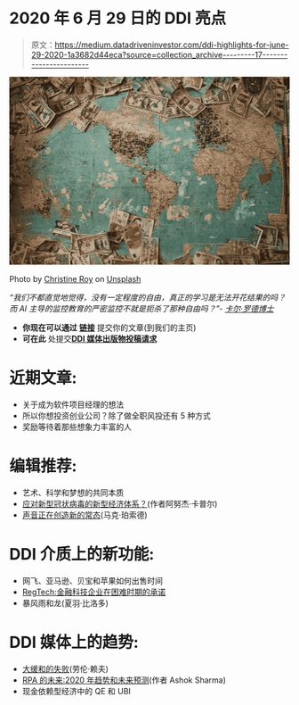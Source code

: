 # 2020 年 6 月 29 日的 DDI 亮点

> 原文：<https://medium.datadriveninvestor.com/ddi-highlights-for-june-29-2020-1a3682d44eca?source=collection_archive---------17----------------------->

![](img/2a5cc27b4cdb7605f2ed219c27bdb9ad.png)

Photo by [Christine Roy](https://unsplash.com/@agent_illustrateur?utm_source=medium&utm_medium=referral) on [Unsplash](https://unsplash.com?utm_source=medium&utm_medium=referral)

*“我们不都直觉地觉得，没有一定程度的自由，真正的学习是无法开花结果的吗？而 AI 主导的监控教育的严密监控不就是扼杀了那种自由吗？”-* [*卡尔·罗德博士*](https://www.datadriveninvestor.com/2019/09/12/ai-in-education/)

*   **你现在可以通过** [**链接**](https://bit.ly/2BLBuPE) 提交你的文章(到我们的主页)
*   **可在此** 处提交[**DDI 媒体出版物投稿请求**](https://bit.ly/37l0k4I)

# **近期文章:**

*   关于成为软件项目经理的想法
*   所以你想投资创业公司？除了做全职风投还有 5 种方式
*   奖励等待着那些想象力丰富的人

# **编辑推荐:**

*   艺术、科学和梦想的共同本质
*   [应对新型冠状病毒的新型经济体系？](https://www.datadriveninvestor.com/2020/05/27/a-novel-economic-system-to-respond-to-the-novel-coronavirus/)(作者阿努杰·卡普尔)
*   [声音正在创造新的常态](https://www.datadriveninvestor.com/2020/05/14/voice-is-creating-the-new-normal/)(马克·珀索德)

# **DDI 介质上的新功能:**

*   网飞、亚马逊、贝宝和苹果如何出售时间
*   [RegTech:金融科技企业在困难时期的承诺](https://medium.com/datadriveninvestor/regtech-a-promise-for-fintech-businesses-in-the-times-of-distress-ae373ecafa3)
*   暴风雨和龙(夏羽·比洛多)

# **DDI 媒体上的趋势**:

*   [大缓和的失败](https://medium.com/datadriveninvestor/the-failure-of-the-great-moderation-24c0754dd56c)(劳伦·赖夫)
*   [RPA 的未来:2020 年趋势和未来预测](https://medium.com/datadriveninvestor/the-future-of-rpa-2020-trends-and-future-predictions-86691de4f78b)(作者 Ashok Sharma)
*   现金依赖型经济中的 QE 和 UBI